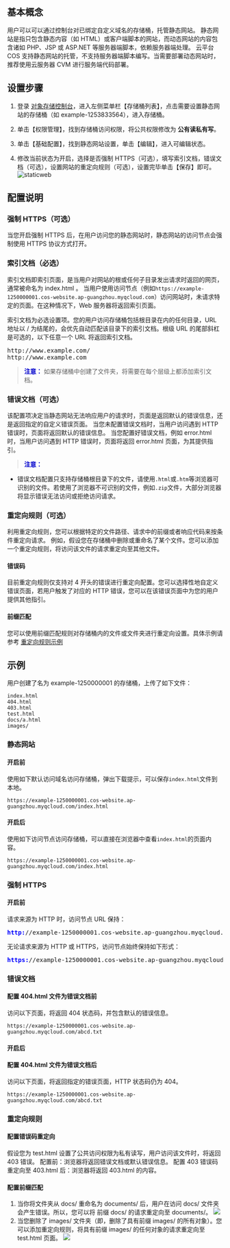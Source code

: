 ## 基本概念
用户可以可以通过控制台对已绑定自定义域名的存储桶，托管静态网站。
静态网站是指只包含静态内容（如 HTML）或客户端脚本的网站，而动态网站的内容包含诸如 PHP、JSP 或 ASP.NET 等服务器端脚本，依赖服务器端处理。
云平台 COS 支持静态网站的托管，不支持服务器端脚本编写。当需要部署动态网站时，推荐使用云服务器 CVM 进行服务端代码部署。

## 设置步骤
1. 登录 [对象存储控制台](http://console.tcecqpoc.fsphere.cn/cos5)，进入左侧菜单栏【存储桶列表】，点击需要设置静态网站的存储桶（如 example-1253833564），进入存储桶。

2. 单击【权限管理】，找到存储桶访问权限，将公共权限修改为 **公有读私有写**。

3. 单击【基础配置】，找到静态网站设置，单击【编辑】，进入可编辑状态。

4. 修改当前状态为开启，选择是否强制 HTTPS（可选），填写索引文档，错误文档（可选），设置网站的重定向规则（可选），设置完毕单击【保存】即可。
![staticweb](http://imgcache.tcecqpoc.fsphere.cn/image/main.qcloudimg.com/raw/1fea6436bc25dc362b9fda72c6256047.png)

## 配置说明
### 强制 HTTPS（可选）
当您开启强制 HTTPS 后，在用户访问您的静态网站时，静态网站的访问节点会强制使用 HTTPS 协议方式打开。

### 索引文档（必选）
索引文档即索引页面，是当用户对网站的根或任何子目录发出请求时返回的网页，通常被命名为 index.html 。
当用户使用访问节点（例如`https://example-1250000001.cos-website.ap-guangzhou.myqcloud.com`）访问网站时，未请求特定的页面。在这种情况下，Web 服务器将返回索引页面。

索引文档为必选设置项。您的用户访问存储桶包括根目录在内的任何目录，URL 地址以 / 为结尾的，会优先自动匹配该目录下的索引文档。根级 URL 的尾部斜杠是可选的，以下任意一个 URL 将返回索引文档。
<pre>
http://www.example.com/
http://www.example.com
</pre>

><font color="#0000cc">**注意：** </font>
如果存储桶中创建了文件夹，将需要在每个层级上都添加索引文档。

### 错误文档（可选）
该配置项决定当静态网站无法响应用户的请求时，页面是返回默认的错误信息，还是返回指定的自定义错误页面。
当您未配置错误文档时，当用户访问遇到 HTTP 错误时，页面将返回默认的错误信息。
当您配置好错误文档，例如 error.html 时，当用户访问遇到 HTTP 错误时，页面将返回 error.html 页面，为其提供指引。

> <font color="#0000cc">**注意：** </font>
- 错误文档配置只支持存储桶根目录下的文件，请使用`.html`或`.htm`等浏览器可识别的文件。若使用了浏览器不可识别的文件，例如`.zip`文件，大部分浏览器将显示错误无法访问或拒绝访问请求。

### 重定向规则（可选）
利用重定向规则，您可以根据特定的文件路径、请求中的前缀或者响应代码来按条件重定向请求。
例如，假设您在存储桶中删除或重命名了某个文件。您可以添加一个重定向规则，将访问该文件的请求重定向至其他文件。

#### 错误码
目前重定向规则仅支持对 4 开头的错误进行重定向配置。您可以选择性地自定义错误页面，若用户触发了对应的 HTTP 错误，您可以在该错误页面中为您的用户提供其他指引。

#### 前缀匹配
您可以使用前缀匹配规则对存储桶内的文件或文件夹进行重定向设置。具体示例请参考 [重定向规则示例](#.E9.87.8D.E5.AE.9A.E5.90.91.E8.A7.84.E5.88.99)

## 示例
用户创建了名为 example-1250000001 的存储桶，上传了如下文件： 
```
index.html
404.html
403.html
test.html
docs/a.html
images/
```
### 静态网站
#### 开启前
使用如下默认访问域名访问存储桶，弹出下载提示，可以保存`index.html`文件到本地。
```
https://example-1250000001.cos-website.ap-guangzhou.myqcloud.com/index.html
```
#### 开启后
使用如下访问节点访问存储桶，可以直接在浏览器中查看`index.html`的页面内容。
```
https://example-1250000001.cos-website.ap-guangzhou.myqcloud.com/index.html
```

### 强制 HTTPS
#### 开启前
请求来源为 HTTP 时，访问节点 URL 保持：
<pre>
<font color="blue"><strong>http:</strong></font>//example-1250000001.cos-website.ap-guangzhou.myqcloud.com
</pre>

无论请求来源为 HTTP 或 HTTPS，访问节点始终保持如下形式：
<pre>
<font color="blue"><strong>https:</strong></font>//example-1250000001.cos-website.ap-guangzhou.myqcloud.com
</pre>

### 错误文档
#### 配置 404.html 文件为错误文档前
访问以下页面，将返回 404 状态码，并包含默认的错误信息。
```
https://example-1250000001.cos-website.ap-guangzhou.myqcloud.com/abcd.txt 
```
#### 开启后
####  配置 404.html 文件为错误文档后
访问以下页面，将返回指定的错误页面，HTTP 状态码仍为 404。
```
https://example-1250000001.cos-website.ap-guangzhou.myqcloud.com/abcd.txt 
```
### 重定向规则
#### 配置错误码重定向
假设您为 test.html 设置了公共访问权限为私有读写，用户访问该文件时，将返回 403 错误。
配置前：浏览器将返回错误文档或默认错误信息。
配置 403 错误码重定向至 403.html 后：浏览器将返回 403.html 的内容。

#### 配置前缀匹配
1. 当你将文件夹从 docs/ 重命名为 documents/ 后，用户在访问 docs/ 文件夹会产生错误。所以，您可以将 前缀 docs/ 的请求重定向至 documents/。
![](http://imgcache.tcecqpoc.fsphere.cn/image/main.qcloudimg.com/raw/70679e443c48a2eaa8eafb544d55fa61.png)
2. 当您删除了 images/ 文件夹（即，删除了具有前缀 images/ 的所有对象）。您可以添加重定向规则，将具有前缀 images/ 的任何对象的请求重定向至 test.html 页面。
![](http://imgcache.tcecqpoc.fsphere.cn/image/main.qcloudimg.com/raw/2781ce7db04f738ec49172a3f26d261f.png)
